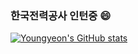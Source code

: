 ### 한국전력공사 인턴중 😄

[![Youngyeon's GitHub stats](https://github-readme-stats.vercel.app/api?username=young-yeon)](https://github.com/anuraghazra/github-readme-stats)

<!--
**young-yeon/young-yeon** is a ✨ _special_ ✨ repository because its `README.md` (this file) appears on your GitHub profile.

Here are some ideas to get you started:

- 🔭 I’m currently working on ...
- 🌱 I’m currently learning ...
- 👯 I’m looking to collaborate on ...
- 🤔 I’m looking for help with ...
- 💬 Ask me about ...
- 📫 How to reach me: ...
- 😄 Pronouns: ...
- ⚡ Fun fact: ...
-->
